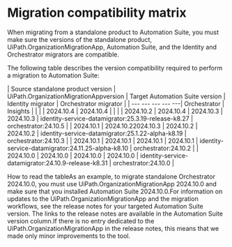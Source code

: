 ﻿# Migration compatibility matrix

When migrating from a standalone product to Automation Suite, you must make sure the
            versions of the standalone product, UiPath.OrganizationMigrationApp, Automation Suite,
            and the Identity and Orchestrator migrators are compatible.

The following table describes the version compatibility required to perform a migration
            to Automation Suite:


| Source                             standalone product version | UiPath.OrganizationMigrationAppversion | Target                             Automation Suite version | Identity migrator | Orchestrator migrator |
| --- --- --- --- ---| Orchestrator | Insights |
|  |  | 2024.10.4 | 2024.10.4 |  |  |
| 2024.10.2 | 2024.10.4 | 2024.10.3 | 2024.10.3 | identity-service-datamigrator:25.3.19-release-k8.27 | orchestrator:24.10.5 |
| 2024.10.1 | 2024.10.22024.10.3 | 2024.10.2 | 2024.10.2 | identity-service-datamigrator:25.1.22-alpha-k8.19 | orchestrator:24.10.3 |
| 2024.10.1 | 2024.10.1 | 2024.10.1 | 2024.10.1 | identity-service-datamigrator:24.11.25-alpha-k8.10 | orchestrator:24.10.2 |
| 2024.10.0 | 2024.10.0 | 2024.10.0 | 2024.10.0 | identity-service-datamigrator:24.10.9-release-k8.31 | orchestrator:24.10.0 |

How to read the tableAs an example, to migrate
                standalone Orchestrator 2024.10.0, you must use
                UiPath.OrganizationMigrationApp 2024.10.0 and make sure that you installed
                Automation Suite 2024.10.0.For information on updates to
                the UiPath.OrganizationMigrationApp and the migration workflows, see the
                release notes for your targeted Automation Suite version. The links to the
                release notes are available in the Automation Suite version
                column.If there is no entry dedicated to the
                    UiPath.OrganizationMigrationApp in the release notes, this means that we
                    made only minor improvements to the tool.
